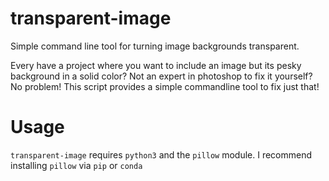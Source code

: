 # transparent-image
Simple command line tool for turning image backgrounds transparent.

Every have a project where you want to include an image but its pesky background in a
solid color? Not an expert in photoshop to fix it yourself? No problem! This script
provides a simple commandline tool to fix just that! 

# Usage
`transparent-image` requires `python3` and the `pillow` module. I recommend installing
`pillow` via `pip` or `conda`



